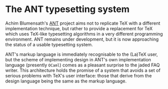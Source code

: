 # The ANT typesetting system

Achim Blumensath's [ANT](http://ant.berlios.de) project
aims not to replicate TeX with a different implementation
technique, but rather to provide a replacement for TeX which uses
TeX-like typesetting algorithms in a very different programming
environment.  ANT remains under development, but it is now
approaching the status of a usable typesetting system.

ANT's markup language is immediately recognisable to the
(La)TeX user, but the scheme of implementing design in
ANT's own implementation language (presently
`OCaml`) comes as a pleasant surprise to the jaded FAQ
writer.  This architecture holds the promise of a system that avoids a
set of serious problems with TeX's user interface: those that
derive from the design language being the same as the markup language.

